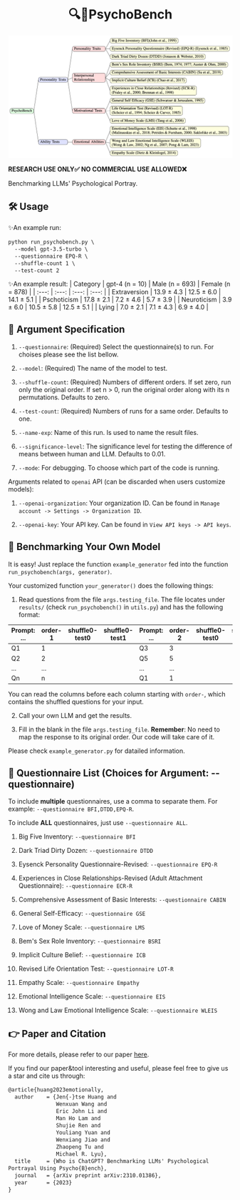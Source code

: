 <div align= "center">
    <h1> 🔍🤖PsychoBench</h1>
</div>

<div align="center">

</div>

</div>

<div align="center">
<img src="framework.jpg" width="750px">
</div>

**RESEARCH USE ONLY✅ NO COMMERCIAL USE ALLOWED❌**

Benchmarking LLMs' Psychological Portray.

## 🛠️ Usage
✨An example run:
```
python run_psychobench.py \
  --model gpt-3.5-turbo \
  --questionnaire EPQ-R \
  --shuffle-count 1 \
  --test-count 2
```

✨An example result:
| Category | gpt-4 (n = 10) | Male (n = 693) | Female (n = 878) |
| :---: | :---: | :---: | :---: |
| Extraversion | 13.9 $\pm$ 4.3 | 12.5 $\pm$ 6.0 | 14.1 $\pm$ 5.1 | 
| Pschoticism | 17.8 $\pm$ 2.1 | 7.2 $\pm$ 4.6 | 5.7 $\pm$ 3.9 | 
| Neuroticism | 3.9 $\pm$ 6.0 | 10.5 $\pm$ 5.8 | 12.5 $\pm$ 5.1 | 
| Lying | 7.0 $\pm$ 2.1 | 7.1 $\pm$ 4.3 | 6.9 $\pm$ 4.0 | 

## 🔧 Argument Specification
1. `--questionnaire`: (Required) Select the questionnaire(s) to run. For choises please see the list bellow.

2. `--model`: (Required) The name of the model to test.

3. `--shuffle-count`: (Required) Numbers of different orders. If set zero, run only the original order. If set n > 0, run the original order along with its n permutations. Defaults to zero.

4. `--test-count`: (Required) Numbers of runs for a same order. Defaults to one.

5. `--name-exp`: Name of this run. Is used to name the result files.

6. `--significance-level`: The significance level for testing the difference of means between human and LLM. Defaults to 0.01.

7. `--mode`: For debugging. To choose which part of the code is running.

Arguments related to `openai` API (can be discarded when users customize models):

1. `--openai-organization`: Your organization ID. Can be found in `Manage account -> Settings -> Organization ID`.

2. `--openai-key`: Your API key. Can be found in `View API keys -> API keys`.

## 🦙 Benchmarking Your Own Model
It is easy! Just replace the function `example_generator` fed into the function `run_psychobench(args, generator)`.

Your customized function `your_generator()` does the following things:

1. Read questions from the file `args.testing_file`. The file locates under `results/` (check `run_psychobench()` in `utils.py`) and has the following format:

| Prompt: ... | order-1 | shuffle0-test0 | shuffle0-test1 | Prompt: ... | order-2 | shuffle0-test0 | shuffle0-test1 |
| --- | --- | --- | --- | --- | --- | --- | --- |
| Q1 | 1 | | | Q3 | 3 | | |
| Q2 | 2 | | | Q5 | 5 | | |
| ... | ... | | | ... | ... | | |
| Qn | n | | | Q1 | 1 | | |

You can read the columns before each column starting with `order-`, which contains the shuffled questions for your input.

2. Call your own LLM and get the results.

3. Fill in the blank in the file `args.testing_file`. **Remember**: No need to map the response to its original order. Our code will take care of it.

Please check `example_generator.py` for datailed information.

## 📃 Questionnaire List (Choices for Argument: --questionnaire)
To include **multiple** questionnaires, use a comma to separate them. For example: `--questionnaire BFI,DTDD,EPQ-R`.

To include **ALL** questionnaires, just use `--questionnaire ALL`.

1. Big Five Inventory: `--questionnaire BFI`

2. Dark Triad Dirty Dozen: `--questionnaire DTDD`

3. Eysenck Personality Questionnaire-Revised: `--questionnaire EPQ-R`

4. Experiences in Close Relationships-Revised (Adult Attachment Questionnaire): `--questionnaire ECR-R`

5. Comprehensive Assessment of Basic Interests: `--questionnaire CABIN`

6. General Self-Efficacy: `--questionnaire GSE`

7. Love of Money Scale: `--questionnaire LMS`

8. Bem's Sex Role Inventory: `--questionnaire BSRI`

9. Implicit Culture Belief: `--questionnaire ICB`

10. Revised Life Orientation Test: `--questionnaire LOT-R`

11. Empathy Scale: `--questionnaire Empathy`

12. Emotional Intelligence Scale: `--questionnaire EIS`

13. Wong and Law Emotional Intelligence Scale: `--questionnaire WLEIS`

## 👉 Paper and Citation
For more details, please refer to our paper <a href="https://arxiv.org/abs/2310.01386">here</a>.

If you find our paper&tool interesting and useful, please feel free to give us a star and cite us through:
```
@article{huang2023emotionally,
  author    = {Jen{-}tse Huang and
               Wenxuan Wang and
               Eric John Li and
               Man Ho Lam and
               Shujie Ren and
               Youliang Yuan and
               Wenxiang Jiao and
               Zhaopeng Tu and
               Michael R. Lyu},
  title     = {Who is ChatGPT? Benchmarking LLMs' Psychological Portrayal Using Psycho{B}ench},
  journal   = {arXiv preprint arXiv:2310.01386},
  year      = {2023}
}
```
